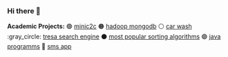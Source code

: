 ### Hi there 👋

**Academic Projects:**
:green_circle: [minic2c](https://github.com/GioaniBraouni/Compilers-I-Bison)
:orange_circle: [hadoop mongodb](https://github.com/GioaniBraouni/Big-Data-Management)
:white_circle: [car wash](https://github.com/GioaniBraouni/CarWash-App-GUI)
:gray_circle: [tresa search engine](https://github.com/GioaniBraouni/TReSa-Search-Engine)
:black_circle: [most popular sorting algorithms](https://github.com/GioaniBraouni/A-Collection-of-Sorting-Algorithms)
:purple_circle: [java programms](https://github.com/GioaniBraouni/A-Collection-of-Java-Programs)
:red_circle: [sms app](https://github.com/GioaniBraouni/Socket-Programming)
<!--
**GioaniBraouni/GioaniBraouni** is a ✨ _special_ ✨ repository because its `README.md` (this file) appears on your GitHub profile.

Here are some ideas to get you started:

- 🔭 I’m currently working on ...
- 🌱 I’m currently learning ...
- 👯 I’m looking to collaborate on ...
- 🤔 I’m looking for help with ...
- 💬 Ask me about ...
- 📫 How to reach me: ...
- 😄 Pronouns: ...
- ⚡ Fun fact: ...
-->
